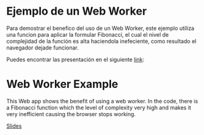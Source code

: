 # Ejemplo de un Web Worker

Para demostrar el benefico del uso de un Web Worker, este ejemplo utiliza una funcion para aplicar la formular Fibonacci, el cual el nivel de complejidad de la función es alta haciendola inefeciente, como resultado 
el navegador dejade funcionar. 

Puedes encontrar las presentación en el siguiente [link](https://speakerdeck.com/mahcr/web-workers):


# Web Worker Example

This Web app shows the benefit of using a web worker. In the code, there is a Fibonacci function which the level of complexity very high and makes it very inefficient causing the browser stops working.

[Slides](https://speakerdeck.com/mahcr/web-workers)
